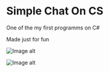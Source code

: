 # Simple Chat On CS
One of the my first programms on C# 

Made just for fun


![Image alt](https://github.com/SeregaDeveloper/Simple_Chat_Programm_On_CS/blob/master/1.png)



![Image alt](https://github.com/SeregaDeveloper/Simple_Chat_Programm_On_CS/blob/master/2.png)
